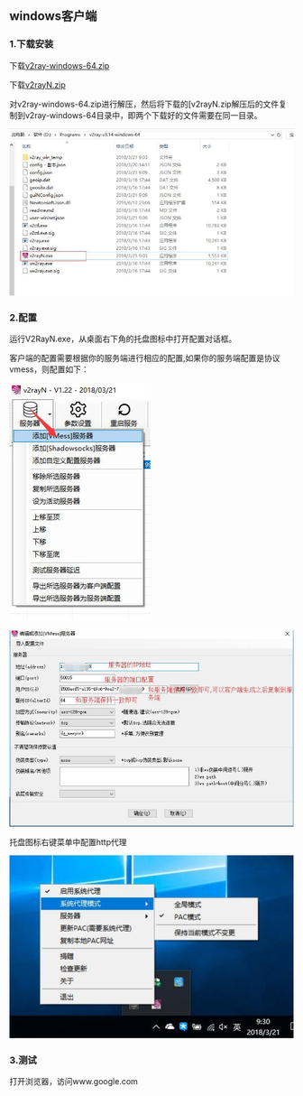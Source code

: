 ## windows客户端

### 1.下载安装

下载[v2ray-windows-64.zip]( https://github.com/v2ray/v2ray-core/releases/download/v4.20.0/v2ray-windows-64.zip)  

下载[v2rayN.zip]( https://github.com/2dust/v2rayN/releases/download/2.40/v2rayN.zip)  

对v2ray-windows-64.zip进行解压，然后将下载的[v2rayN.zip解压后的文件复制到v2ray-windows-64目录中，即两个下载好的文件需要在同一目录。  

![](/image/vmess-windows-client-dir.jpg)


###  2.配置

运行V2RayN.exe，从桌面右下角的托盘图标中打开配置对话框。

客户端的配置需要根据你的服务端进行相应的配置,如果你的服务端配置是协议vmess，则配置如下：

![](/image/new-vmess-config.jpg)

![](/image/vmess-windows-client.jpg)


托盘图标右键菜单中配置http代理  

![](/image/v2ray-pac-config.jpg)


###  3.测试
打开浏览器，访问www.google.com

